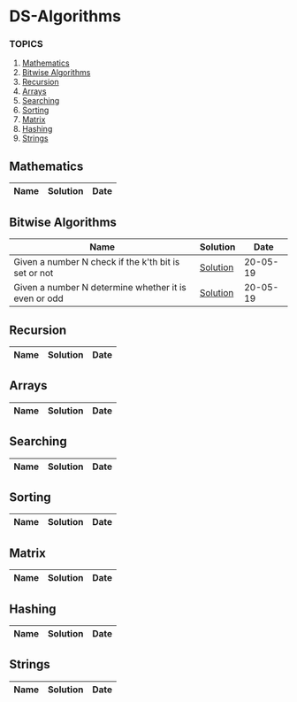 # DS-Algorithms

### TOPICS
1. [Mathematics][1]
2. [Bitwise Algorithms][2]
3. [Recursion][3]
4. [Arrays][4]
5. [Searching][5]
6. [Sorting][6]
7. [Matrix][7]
8. [Hashing][8]
9. [Strings][9]

[1]:#Mathematics
[2]:#Bitwise-Algorithms
[3]:#Recursion
[4]:#Arrays
[5]:#Searching
[6]:#Sorting
[7]:#Matrix
[8]:#Hashing
[9]:#Strings

## Mathematics
Name | Solution | Date
--- | --- | ---

## Bitwise Algorithms
Name | Solution | Date
--- | --- | ---
Given a number N check if the k'th bit is set or not | [Solution](https://github.com/shiv-1998/DS-Algorithms/blob/master/Bitwise%20Algorithms/01%20Check%20kth%20bit%20is%20set%20or%20not.cpp) | 20-05-19
Given a number N determine whether it is even or odd | [Solution](https://github.com/shiv-1998/DS-Algorithms/blob/master/Bitwise%20Algorithms/02.cpp) | 20-05-19

## Recursion
Name | Solution | Date
--- | --- | ---

## Arrays
Name | Solution | Date
--- | --- | ---

## Searching
Name | Solution | Date
--- | --- | ---

## Sorting
Name | Solution | Date
--- | --- | ---

## Matrix
Name | Solution | Date
--- | --- | ---

## Hashing
Name | Solution | Date
--- | --- | ---

## Strings
Name | Solution | Date
--- | --- | ---
